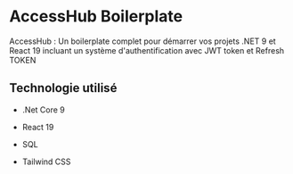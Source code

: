 # AccessHub Boilerplate
AccessHub : Un boilerplate complet pour démarrer vos projets .NET 9 et React 19 incluant un système d'authentification avec JWT token et Refresh TOKEN

## Technologie utilisé

- .Net Core 9

- React 19

- SQL

- Tailwind CSS
